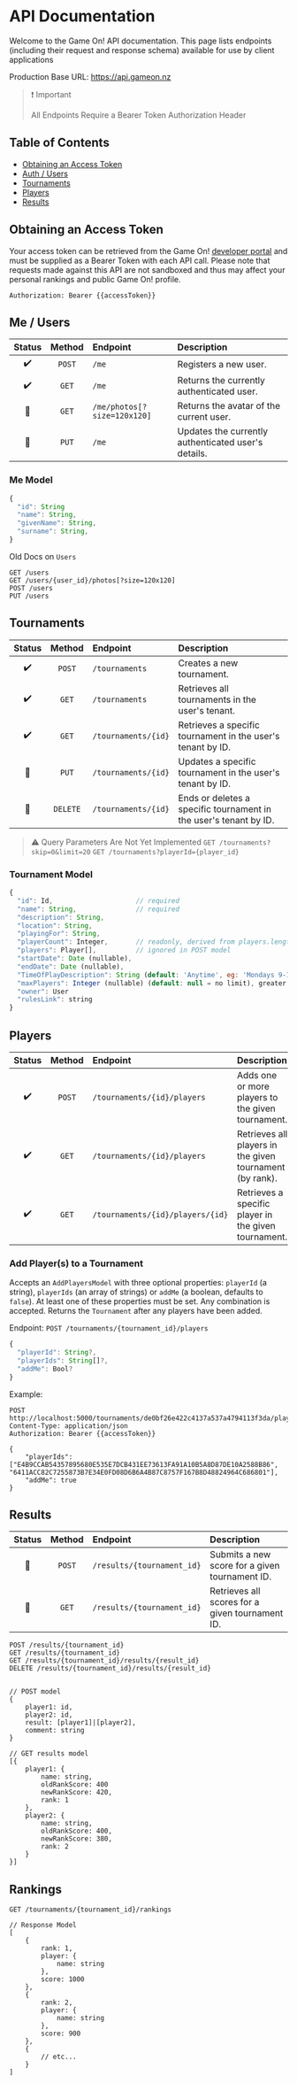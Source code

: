 # API Documentation

Welcome to the Game On! API documentation. This page lists endpoints (including their request and response schema) available for use by client applications

Production Base URL: https://api.gameon.nz

> ❗ Important
>
> All Endpoints Require a Bearer Token Authorization Header

## Table of Contents

- [Obtaining an Access Token](#obtaining-an-access-token)
- [Auth / Users](#me-users)
- [Tournaments](#tournaments)
- [Players](#players)
- [Results](#resuls)

## Obtaining an Access Token
Your access token can be retrieved from the Game On! [developer portal](https://gameon.nz/developer) and must be supplied as a Bearer Token with each API call. Please note that requests made against this API are not sandboxed and thus may affect your personal rankings and public Game On! profile.

    Authorization: Bearer {{accessToken}}

## Me / Users

| Status | Method | Endpoint | Description  |
|:----:|:----:|:-----|:--------|
| ✔️ | `POST` | `/me`   | Registers a new user. |
| ✔️ | `GET` |`/me`   | Returns the currently authenticated user.  |
| 🔴 | `GET` |`/me/photos[?size=120x120]`   | Returns the avatar of the current user.  |
| 🔴 | `PUT` |`/me`   | Updates the currently authenticated user's details.  |

### Me Model
```javascript
{
  "id": String
  "name": String,
  "givenName": String,
  "surname": String,
}
```

Old Docs on `Users`

    GET /users
    GET /users/{user_id}/photos[?size=120x120]
    POST /users
    PUT /users

## Tournaments

| Status | Method | Endpoint | Description  |
|:----:|:----:|:-----|:--------|
| ✔️ | `POST` |`/tournaments`   | Creates a new tournament. |
| ✔️ | `GET` |`/tournaments`   | Retrieves all tournaments in the user's tenant. |
| ✔️ | `GET` |`/tournaments/{id}`   | Retrieves a specific tournament in the user's tenant by ID. |
| 🔴 | `PUT` |`/tournaments/{id}`   | Updates a specific tournament in the user's tenant by ID. |
| 🔴 | `DELETE` |`/tournaments/{id}`   | Ends or deletes a specific tournament in the user's tenant by ID. |

> ⚠️ Query Parameters Are Not Yet Implemented
> `GET /tournaments?skip=0&limit=20`
> `GET /tournaments?playerId={player_id}`

### Tournament Model
```javascript
{
  "id": Id,                     // required
  "name": String,               // required
  "description": String,
  "location": String,
  "playingFor": String,
  "playerCount": Integer,       // readonly, derived from players.length
  "players": Player[],          // ignored in POST model
  "startDate": Date (nullable),
  "endDate": Date (nullable),
  "TimeOfPlayDescription": String (default: 'Anytime', eg: 'Mondays 9-10am'),
  "maxPlayers": Integer (nullable) (default: null = no limit), greater than 1 is valid
  "owner": User
  "rulesLink": string
}
```

## Players

| Status | Method | Endpoint | Description  |
|:----:|:----:|:-----|:--------|
| ✔️ |`POST` |`/tournaments/{id}/players`   | Adds one or more players to the given tournament. |
| ✔️ | `GET`|`/tournaments/{id}/players`   | Retrieves all players in the given tournament (by rank). |
| ✔️ | `GET`|`/tournaments/{id}/players/{id}`   | Retrieves a specific player in the given tournament. |

### Add Player(s) to a Tournament

Accepts an `AddPlayersModel` with three optional properties: `playerId` (a string), `playerIds` (an array of strings) or `addMe` (a boolean, defaults to `false`). At least one of these properties must be set. Any combination is accepted. Returns the `Tournament` after any players have been added.

Endpoint: `POST /tournaments/{tournament_id}/players`

```javascript
{
  "playerId": String?,
  "playerIds": String[]?,
  "addMe": Bool?
}
```

Example:

    POST http://localhost:5000/tournaments/de0bf26e422c4137a537a4794113f3da/players
    Content-Type: application/json
    Authorization: Bearer {{accessToken}}

    {
        "playerIds": ["E4B9CCAB54357895680E535E7DCB431EE73613FA91A10B5A8D87DE10A2588B86", "6411ACC82C7255873B7E34E0FD08D6B6A4B87C8757F167B8D48824964C686801"],
        "addMe": true
    }

## Results

| Status | Method | Endpoint | Description  |
|:----:|:----:|:-----|:--------|
| 🔴 |`POST` |`/results/{tournament_id}`   | Submits a new score for a given tournament ID. |
| 🔴 |`GET` |`/results/{tournament_id}`   | Retrieves all scores for a given tournament ID. |

    POST /results/{tournament_id}
    GET /results/{tournament_id}
    GET /results/{tournament_id}/results/{result_id}
    DELETE /results/{tournament_id}/results/{result_id}


    // POST model
    {
        player1: id,
        player2: id,
        result: [player1]|[player2],
        comment: string
    }

    // GET results model
    [{
        player1: {
            name: string,
            oldRankScore: 400 
            newRankScore: 420,
            rank: 1
        },
        player2: {
            name: string,
            oldRankScore: 400,
            newRankScore: 380,
            rank: 2
        }
    }]

## Rankings

    GET /tournaments/{tournament_id}/rankings

    // Response Model
    [
        {
            rank: 1,
            player: {
                name: string
            },
            score: 1000
        },
        {
            rank: 2,
            player: {
                name: string
            },
            score: 900
        },
        {
            // etc...
        }
    ]
